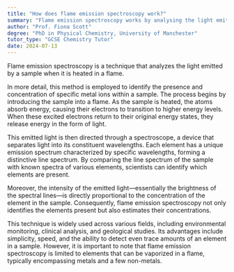 ```yaml
---
title: "How does flame emission spectroscopy work?"
summary: "Flame emission spectroscopy works by analysing the light emitted from a sample when it's heated in a flame."
author: "Prof. Fiona Scott"
degree: "PhD in Physical Chemistry, University of Manchester"
tutor_type: "GCSE Chemistry Tutor"
date: 2024-07-13
---
```


Flame emission spectroscopy is a technique that analyzes the light emitted by a sample when it is heated in a flame.

In more detail, this method is employed to identify the presence and concentration of specific metal ions within a sample. The process begins by introducing the sample into a flame. As the sample is heated, the atoms absorb energy, causing their electrons to transition to higher energy levels. When these excited electrons return to their original energy states, they release energy in the form of light.

This emitted light is then directed through a spectroscope, a device that separates light into its constituent wavelengths. Each element has a unique emission spectrum characterized by specific wavelengths, forming a distinctive line spectrum. By comparing the line spectrum of the sample with known spectra of various elements, scientists can identify which elements are present.

Moreover, the intensity of the emitted light—essentially the brightness of the spectral lines—is directly proportional to the concentration of the element in the sample. Consequently, flame emission spectroscopy not only identifies the elements present but also estimates their concentrations.

This technique is widely used across various fields, including environmental monitoring, clinical analysis, and geological studies. Its advantages include simplicity, speed, and the ability to detect even trace amounts of an element in a sample. However, it is important to note that flame emission spectroscopy is limited to elements that can be vaporized in a flame, typically encompassing metals and a few non-metals.
    